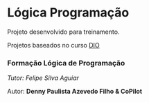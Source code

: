# Lógica Programação

Projeto desenvolvido para treinamento.

Projetos baseados no curso [DIO](https://web.dio.me/home)

### Formação Lógica de Programação

_Tutor: Felipe Silva Aguiar_

Autor: **Denny Paulista Azevedo Filho & CoPilot**
